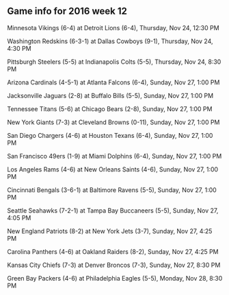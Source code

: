 ## Game info for 2016 week 12
Minnesota Vikings (6-4) at Detroit Lions (6-4), Thursday, Nov 24, 12:30 PM



Washington Redskins (6-3-1) at Dallas Cowboys (9-1), Thursday, Nov 24, 4:30 PM



Pittsburgh Steelers (5-5) at Indianapolis Colts (5-5), Thursday, Nov 24, 8:30 PM



Arizona Cardinals (4-5-1) at Atlanta Falcons (6-4), Sunday, Nov 27, 1:00 PM

Jacksonville Jaguars (2-8) at Buffalo Bills (5-5), Sunday, Nov 27, 1:00 PM

Tennessee Titans (5-6) at Chicago Bears (2-8), Sunday, Nov 27, 1:00 PM

New York Giants (7-3) at Cleveland Browns (0-11), Sunday, Nov 27, 1:00 PM

San Diego Chargers (4-6) at Houston Texans (6-4), Sunday, Nov 27, 1:00 PM

San Francisco 49ers (1-9) at Miami Dolphins (6-4), Sunday, Nov 27, 1:00 PM

Los Angeles Rams (4-6) at New Orleans Saints (4-6), Sunday, Nov 27, 1:00 PM

Cincinnati Bengals (3-6-1) at Baltimore Ravens (5-5), Sunday, Nov 27, 1:00 PM



Seattle Seahawks (7-2-1) at Tampa Bay Buccaneers (5-5), Sunday, Nov 27, 4:05 PM

New England Patriots (8-2) at New York Jets (3-7), Sunday, Nov 27, 4:25 PM

Carolina Panthers (4-6) at Oakland Raiders (8-2), Sunday, Nov 27, 4:25 PM



Kansas City Chiefs (7-3) at Denver Broncos (7-3), Sunday, Nov 27, 8:30 PM



Green Bay Packers (4-6) at Philadelphia Eagles (5-5), Monday, Nov 28, 8:30 PM

